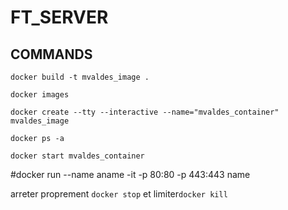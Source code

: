 # FT_SERVER

## COMMANDS
`docker build -t mvaldes_image .`

`docker images`

`docker create --tty --interactive --name="mvaldes_container" mvaldes_image`

`docker ps -a`

`docker start mvaldes_container`

#docker run --name aname -it -p 80:80 -p 443:443 name

arreter proprement `docker stop` et limiter`docker kill`